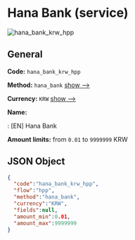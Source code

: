 
# Hana Bank (service) 
![hana_bank_krw_hpp](https://static.openfintech.io/payment_methods/hana_bank_krw_hpp/logo.svg?w=400&c=v0.59.26#w200)  

## General 
 
**Code:** `hana_bank_krw_hpp` 
 
**Method:** `hana_bank` 
 [show -->](/payment-methods/hana_bank/) 
 
**Currency:** `KRW` [show -->](/currencies/KRW/) 
 
**Name:** 
 
:	[EN] Hana Bank 
 
**Amount limits:** from `0.01` to `9999999` KRW 

## JSON Object 

```json
{
  "code":"hana_bank_krw_hpp",
  "flow":"hpp",
  "method":"hana_bank",
  "currency":"KRW",
  "fields":null,
  "amount_min":0.01,
  "amount_max":9999999
}
```  

